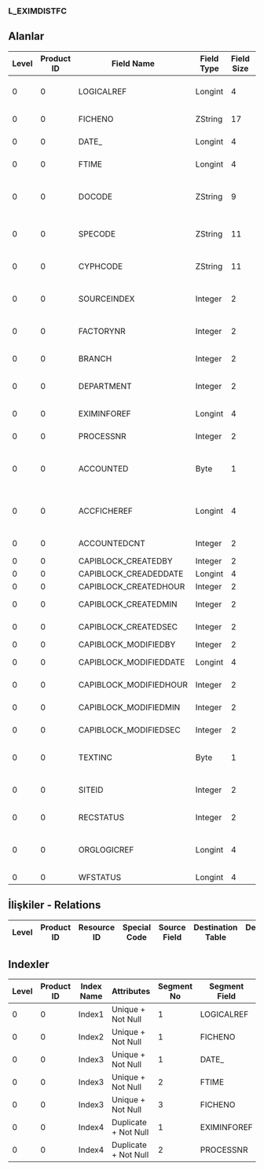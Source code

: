 ### L_EXIMDISTFC

## Alanlar

**Level**|**Product ID**|**Field Name**|**Field Type**|**Field Size**|**Field Offset**|**Türkçe Açıklama**|**Expression**
-----|-----|-----|-----|-----|-----|-----|-----
0|0|LOGICALREF|Longint|4|0|Dağıtım Fişleri Log. Ref.|Distribution Slips Logical Reference
0|0|FICHENO|ZString|17|4|Dağıtım Fişi Numarası|Distribution Slip Number
0|0|DATE_|Longint|4|21|Dağıtım Fişi Tarihi|Distribution Slip Date
0|0|FTIME|Longint|4|25|Dağıtım Fişi Saati|Distribution Slip Hour
0|0|DOCODE|ZString|9|29|Dağıtım Fişi Belge Numarası|Distribution Slip Document Number
0|0|SPECODE|ZString|11|38|Dağıtım Fişi Özel Kodu|Distribution Slip Aux. Code
0|0|CYPHCODE|ZString|11|49|Dağıtım Fişi Yetki Kodu|Distribution Slip Auth. Code
0|0|SOURCEINDEX|Integer|2|60|Dağıtım Fişi Ambarı|Distribution Slip Warehouse
0|0|FACTORYNR|Integer|2|62|Dağıtım Fişi Fabrika Numarası|Distribution Slip Factory Number
0|0|BRANCH|Integer|2|64|Dağıtım Fişi İşyeri|Distribution Slip Division
0|0|DEPARTMENT|Integer|2|66|Dağıtım Fişi Bölümü|Distribution Slip Department
0|0|EXIMINFOREF|Longint|4|68|INVEXIMINFO Reference|INVEXIMINFO Reference
0|0|PROCESSNR|Integer|2|72|İşlem Sırası|Transaction Order
0|0|ACCOUNTED|Byte|1|74|1: Muhasebeleştiriliyor 0: Muhasebeleştirilmemiş|1: Posting to G/L Accounts 0: Unposted to G/L
0|0|ACCFICHEREF|Longint|4|75|Genel Muhasebe Fişleri Referansı|General Ledger Vouchers Reference
0|0|ACCOUNTEDCNT|Integer|2|79|Muhasebeleştirme sayısı|Number of posting
0|0|CAPIBLOCK_CREATEDBY|Integer|2|81|Oluşturan|Created By
0|0|CAPIBLOCK_CREADEDDATE|Longint|4|83|Oluşturulma Tarihi|Created Date
0|0|CAPIBLOCK_CREATEDHOUR|Integer|2|87|Oluşturulma Saati|Created Hour
0|0|CAPIBLOCK_CREATEDMIN|Integer|2|89|Oluşturulma Dakikası|Created Minute
0|0|CAPIBLOCK_CREATEDSEC|Integer|2|91|Oluşturulma Saniyesi|Created Second
0|0|CAPIBLOCK_MODIFIEDBY|Integer|2|93|Değiştiren|Modified By
0|0|CAPIBLOCK_MODIFIEDDATE|Longint|4|95|Değiştirilme Tarihi|Modified Date
0|0|CAPIBLOCK_MODIFIEDHOUR|Integer|2|99|Değiştirilme Saati|Modified Hour
0|0|CAPIBLOCK_MODIFIEDMIN|Integer|2|101|Değiştirilme Dakikası|Modified Minute
0|0|CAPIBLOCK_MODIFIEDSEC|Integer|2|103|Değiştirilme Saniyesi|Modified Second
0|0|TEXTINC|Byte|1|105|Ayrıntılı Açıklama İçerir|Contains Detail Description
0|0|SITEID|Integer|2|106|Veri Merkezi|Data Processing Site
0|0|RECSTATUS|Integer|2|108|Kayıt Durumu|Record Status
0|0|ORGLOGICREF|Longint|4|110|Orijinal Kayıt Log. Ref.|Original Record Logical Reference
0|0|WFSTATUS|Longint|4|114|Kullanımda Değil|Not In Use

## İlişkiler - Relations

**Level**|**Product ID**|**Resource ID**|**Special Code**|**Source Field**|**Destination Table**|**Destination Field**|**Relation Type**|**Extra Condition**
-----|-----|-----|-----|-----|-----|-----|-----|-----

## Indexler

**Level**|**Product ID**|**Index Name**|**Attributes**|**Segment No**|**Segment Field**|**Sense**
-----|-----|-----|-----|-----|-----|-----
0|0|Index1|Unique + Not Null|1|LOGICALREF|Ascending
0|0|Index2|Unique + Not Null|1|FICHENO|Ascending
0|0|Index3|Unique + Not Null|1|DATE_|Ascending
0|0|Index3|Unique + Not Null|2|FTIME|Ascending
0|0|Index3|Unique + Not Null|3|FICHENO|Ascending
0|0|Index4|Duplicate + Not Null|1|EXIMINFOREF|Ascending
0|0|Index4|Duplicate + Not Null|2|PROCESSNR|Ascending
